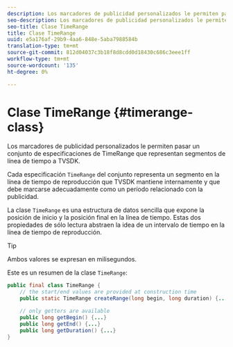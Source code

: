 ```yaml
---
description: Los marcadores de publicidad personalizados le permiten pasar un conjunto de especificaciones de TimeRange que representan segmentos de línea de tiempo a TVSDK.
seo-description: Los marcadores de publicidad personalizados le permiten pasar un conjunto de especificaciones de TimeRange que representan segmentos de línea de tiempo a TVSDK.
seo-title: Clase TimeRange
title: Clase TimeRange
uuid: e5a176af-29b9-4aa6-848e-5aba7988584b
translation-type: tm+mt
source-git-commit: 812d04037c3b18f8d8cdd0d18430c686c3eee1ff
workflow-type: tm+mt
source-wordcount: '135'
ht-degree: 0%

---
```



# Clase TimeRange {#timerange-class}

Los marcadores de publicidad personalizados le permiten pasar un conjunto de especificaciones de TimeRange que representan segmentos de línea de tiempo a TVSDK.

<!--<a id="section_42EB6D62627A424ABA250E3246EFEFC3"></a>-->

Cada especificación `TimeRange` del conjunto representa un segmento en la línea de tiempo de reproducción que TVSDK mantiene internamente y que debe marcarse adecuadamente como un período relacionado con la publicidad.

La clase `TimeRange` es una estructura de datos sencilla que expone la posición de inicio y la posición final en la línea de tiempo. Estas dos propiedades de sólo lectura abstraen la idea de un intervalo de tiempo en la línea de tiempo de reproducción.

>[!TIP]
>
>Ambos valores se expresan en milisegundos.

Este es un resumen de la clase `TimeRange`:

```java
public final class TimeRange {
    // the start/end values are provided at construction time
    public static TimeRange createRange(long begin, long duration) {...} 

    // only getters are available
    public long getBegin() {...} 
    public long getEnd() {...} 
    public long getDuration() {...}
}
```

